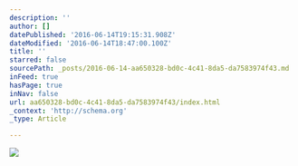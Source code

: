 ```yaml
---
description: ''
author: []
datePublished: '2016-06-14T19:15:31.908Z'
dateModified: '2016-06-14T18:47:00.100Z'
title: ''
starred: false
sourcePath: _posts/2016-06-14-aa650328-bd0c-4c41-8da5-da7583974f43.md
inFeed: true
hasPage: true
inNav: false
url: aa650328-bd0c-4c41-8da5-da7583974f43/index.html
_context: 'http://schema.org'
_type: Article

---
```

![](https://the-grid-user-content.s3-us-west-2.amazonaws.com/0bb5f7b2-393a-4b8a-9215-edd1fa1058fd.jpg)